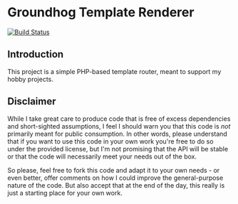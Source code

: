 # Groundhog Template Renderer
[![Build Status](https://secure.travis-ci.org/triplepoint/groundhog-template-renderer.png)](http://travis-ci.org/triplepoint/groundhog-template-renderer)

## Introduction
This project is a simple PHP-based template router, meant to support my hobby projects.  

## Disclaimer
While I take great care to produce code that is free of excess dependencies and short-sighted assumptions, I feel I should warn you
that this code is *not* primarily meant for public consumption.  In other words, please understand that if you want to use this code
in your own work you're free to do so under the provided license, but I'm not promising that the API will be stable or that the code 
will necessarily meet your needs out of the box.

So please, feel free to fork this code and adapt it to your own needs - or even better, offer comments on how I could improve the 
general-purpose nature of the code.  But also accept that at the end of the day, this really is just a starting place for your own work. 
